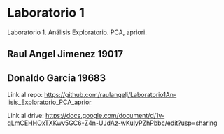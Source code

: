 # Laboratorio 1
Laboratorio 1. Análisis Exploratorio. PCA, apriori.

## Raul Angel Jimenez 19017
## Donaldo Garcia 19683

Link al repo: https://github.com/raulangelj/Laboratorio1An-lisis_Exploratorio_PCA_aprior

Link al drive: https://docs.google.com/document/d/1v-qLmCEHHOxTXKwv5GC6-Z4n-UJdAz-wKuIyPZhPbbc/edit?usp=sharing